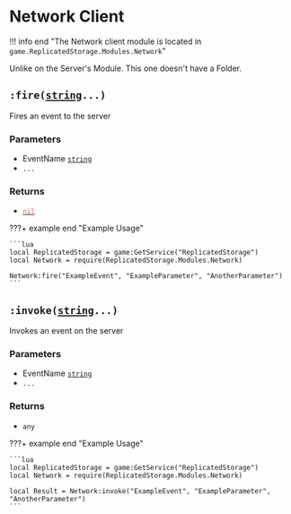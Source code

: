 [UserCFrame]: https://create.roblox.com/docs/reference/engine/enums/UserCFrame
[CFrame]: https://create.roblox.com/docs/reference/engine/datatypes/CFrame 
[Vector3]: https://create.roblox.com/docs/reference/engine/datatypes/Vector3 
[string]: https://create.roblox.com/docs/luau/strings
[nil]: https://create.roblox.com/docs/luau/nil

# Network Client
!!! info end "The Network client module is located in `game.ReplicatedStorage.Modules.Network`"

Unlike on the Server's Module. This one doesn't have a Folder.

## `:fire(`[`string`][string]`...)`
Fires an event to the server

### Parameters
* EventName [`string`][string]
* `...`

### Returns
* [<span style="color:Tomato"> `nil` </span>][nil]

???+ example end "Example Usage"

    ```lua
    local ReplicatedStorage = game:GetService("ReplicatedStorage")
    local Network = require(ReplicatedStorage.Modules.Network)

    Network:fire("ExampleEvent", "ExampleParameter", "AnotherParameter")
    ```

## `:invoke(`[`string`][string]`...)`
Invokes an event on the server

### Parameters
* EventName [`string`][string]
* `...`

### Returns
* `any`

???+ example end "Example Usage"

    ```lua
    local ReplicatedStorage = game:GetService("ReplicatedStorage")
    local Network = require(ReplicatedStorage.Modules.Network)

    local Result = Network:invoke("ExampleEvent", "ExampleParameter", "AnotherParameter")
    ```

